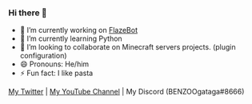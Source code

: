 ### Hi there 👋

- 🔭 I’m currently working on [FlazeBot](https://github.com/flazebot)
- 🌱 I’m currently learning Python
- 👯 I’m looking to collaborate on Minecraft servers projects. (plugin configuration)
- 😄 Pronouns: He/him
- ⚡ Fun fact: I like pasta

[My Twitter](https://twitter.com/BENZOOgataga) | [My YouTube Channel](https://www.youtube.com/channel/UCvyKZpGR4oEHAcDyImHksIA) | My Discord (BENZOOgataga#8666)
